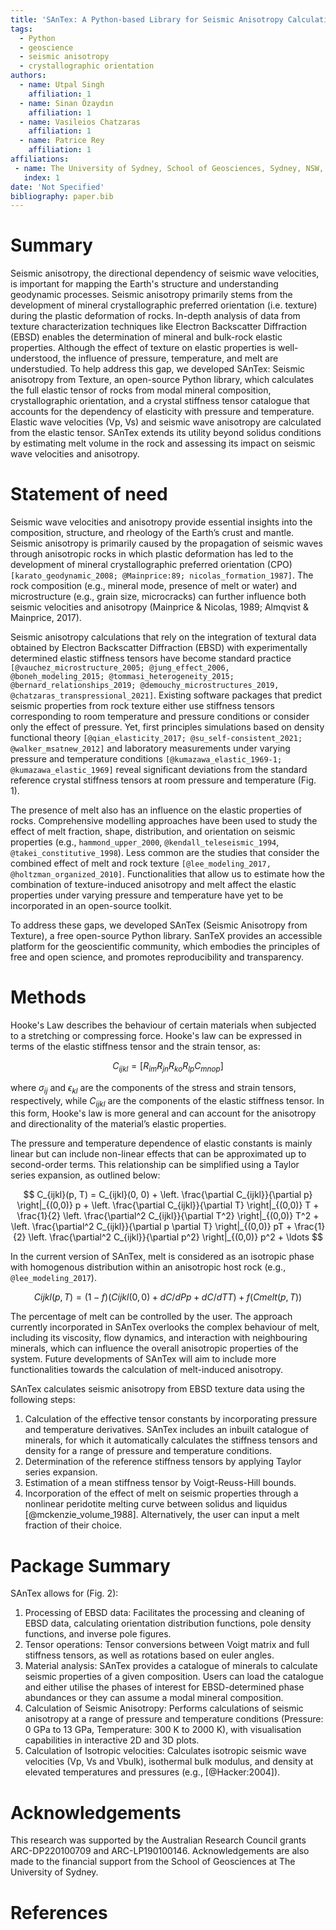 ```yaml
---
title: 'SAnTex: A Python-based Library for Seismic Anisotropy Calculation'
tags:
  - Python
  - geoscience
  - seismic anisotropy
  - crystallographic orientation
authors:
  - name: Utpal Singh
    affiliation: 1
  - name: Sinan Özaydın
    affiliation: 1
  - name: Vasileios Chatzaras
    affiliation: 1
  - name: Patrice Rey
    affiliation: 1
affiliations:
 - name: The University of Sydney, School of Geosciences, Sydney, NSW, Australia
   index: 1
date: 'Not Specified'
bibliography: paper.bib
---
```


# Summary

Seismic anisotropy, the directional dependency of seismic wave velocities, is important for mapping the Earth's structure and understanding geodynamic processes. Seismic anisotropy primarily stems from the development of mineral crystallographic preferred orientation (i.e. texture) during the plastic deformation of rocks. In-depth analysis of data from texture characterization techniques like Electron Backscatter Diffraction (EBSD) enables the determination of mineral and bulk-rock elastic properties. Although the effect of texture on elastic properties is well-understood, the influence of pressure, temperature, and melt are understudied. To help address this gap, we developed SAnTex: Seismic anisotropy from Texture, an open-source Python library, which calculates the full elastic tensor of rocks from modal mineral composition, crystallographic orientation, and a crystal stiffness tensor catalogue that accounts for the dependency of elasticity with pressure and temperature. Elastic wave velocities (Vp, Vs) and seismic wave anisotropy are calculated from the elastic tensor. SAnTex extends its utility beyond solidus conditions by estimating melt volume in the rock and assessing its impact on seismic wave velocities and anisotropy.

# Statement of need

Seismic wave velocities and anisotropy provide essential insights into the composition, structure, and rheology of the Earth’s crust and mantle. Seismic anisotropy is primarily caused by the propagation of seismic waves through anisotropic rocks in which plastic deformation has led to the development of mineral crystallographic preferred orientation (CPO) `[karato_geodynamic_2008; @Mainprice:89; nicolas_formation_1987]`. The rock composition (e.g., mineral mode, presence of melt or water) and microstructure (e.g., grain size, microcracks) can further influence both seismic velocities and anisotropy (Mainprice & Nicolas, 1989; Almqvist & Mainprice, 2017).

Seismic anisotropy calculations that rely on the integration of textural data obtained by Electron Backscatter Diffraction (EBSD) with experimentally determined elastic stiffness tensors have become standard practice `[@vauchez_microstructure_2005; @jung_effect_2006, @boneh_modeling_2015; @tommasi_heterogeneity_2015; @bernard_relationships_2019; @demouchy_microstructures_2019, @chatzaras_transpressional_2021]`. Existing software packages that predict seismic properties from rock texture either use stiffness tensors corresponding to room temperature and pressure conditions or consider only the effect of pressure. Yet, first principles simulations based on density functional theory `[@qian_elasticity_2017; @su_self-consistent_2021; @walker_msatnew_2012]` and laboratory measurements under varying pressure and temperature conditions `[@kumazawa_elastic_1969-1; @kumazawa_elastic_1969]` reveal significant deviations from the standard reference crystal stiffness tensors at room pressure and temperature (Fig. 1).

The presence of melt also has an influence on the elastic properties of rocks. Comprehensive modelling approaches have been used to study the effect of melt fraction, shape, distribution, and orientation on seismic properties (e.g., `hammond_upper_2000`, `@kendall_teleseismic_1994`, `@takei_constitutive_1998`). Less common are the studies that consider the combined effect of melt and rock texture `[@lee_modeling_2017, @holtzman_organized_2010]`. Functionalities that allow us to estimate how the combination of texture-induced anisotropy and melt affect the elastic properties under varying pressure and temperature have yet to be incorporated in an open-source toolkit. 

To address these gaps, we developed SAnTex (Seismic Anisotropy from Texture), a free open-source Python library. SanTeX provides an accessible platform for the geoscientific community, which embodies the principles of free and open science, and promotes reproducibility and transparency.


# Methods

Hooke's Law describes the behaviour of certain materials when subjected to a stretching or compressing force. Hooke's law can be expressed in terms of the elastic stiffness tensor and the strain tensor, as:

$$
C_{ijkl} = [R_{im}R_{jn}R_{ko}R_{lp}C_{mnop}]
$$

where $\sigma_{ij}$ and $\epsilon_{kl}$ are the components of the stress and strain tensors, respectively, while $C_{ijkl}$ are the components of the elastic stiffness tensor. In this form, Hooke's law is more general and can account for the anisotropy and directionality of the material’s elastic properties.

The pressure and temperature dependence of elastic constants is mainly linear but can include non-linear effects that can be approximated up to second-order terms. This relationship can be simplified using a Taylor series expansion, as outlined below:

$$
C_{ijkl}(p, T) = C_{ijkl}(0, 0) + \left. \frac{\partial C_{ijkl}}{\partial p} \right|_{(0,0)} p + \left. \frac{\partial C_{ijkl}}{\partial T} \right|_{(0,0)} T + \frac{1}{2} \left. \frac{\partial^2 C_{ijkl}}{\partial T^2} \right|_{(0,0)} T^2 + \left. \frac{\partial^2 C_{ijkl}}{\partial p \partial T} \right|_{(0,0)} pT + \frac{1}{2} \left. \frac{\partial^2 C_{ijkl}}{\partial p^2} \right|_{(0,0)} p^2 + \ldots
$$

In the current version of SAnTex, melt is considered as an isotropic phase with homogenous distribution within an anisotropic host rock (e.g., `@lee_modeling_2017`).

$$
Cijkl(p, T) = (1-f)(Cijkl(0, 0) + dC/dP p + dC/dT T) + f(Cmelt(p, T))
$$

The percentage of melt can be controlled by the user. The approach currently incorporated in SAnTex overlooks the complex behaviour of melt, including its viscosity, flow dynamics, and interaction with neighbouring minerals, which can influence the overall anisotropic properties of the system. Future developments of SAnTex will aim to include more functionalities towards the calculation of melt-induced anisotropy. 

SAnTex calculates seismic anisotropy from EBSD texture data using the following steps:
1. Calculation of the effective tensor constants by incorporating pressure and temperature derivatives. SAnTex includes an inbuilt catalogue of minerals, for which it automatically calculates the stiffness tensors and density for a range of pressure and temperature conditions.
2. Determination of the reference stiffness tensors by applying Taylor series expansion.
3. Estimation of a mean stiffness tensor by Voigt-Reuss-Hill bounds.
4. Incorporation of the effect of melt on seismic properties through a nonlinear peridotite melting curve between solidus and liquidus [@mckenzie_volume_1988]. Alternatively, the user can input a melt fraction of their choice.

# Package Summary
SAnTex allows for (Fig. 2):

1.	Processing of EBSD data: Facilitates the processing and cleaning of EBSD data, calculating orientation distribution functions, pole density functions, and inverse pole figures.
2.	Tensor operations: Tensor conversions between Voigt matrix and full stiffness tensors, as well as rotations based on euler angles.
3.	Material analysis: SAnTex provides a catalogue of minerals to calculate seismic properties of a given composition. Users can load the catalogue and either utilise the phases of interest for EBSD-determined phase abundances or they can assume a modal mineral composition.
4.	Calculation of Seismic Anisotropy: Performs calculations of seismic anisotropy at a range of pressure and temperature conditions (Pressure: 0 GPa to 13 GPa, Temperature: 300 K to 2000 K), with visualisation capabilities in interactive 2D and 3D plots.
5.	Calculation of Isotropic velocities: Calculates isotropic seismic wave velocities (Vp, Vs and Vbulk), isothermal bulk modulus, and density at elevated temperatures and pressures (e.g., [@Hacker:2004]).

# Acknowledgements

This research was supported by the Australian Research Council grants ARC-DP220100709 and ARC-LP190100146. Acknowledgements are also made to the financial support from the School of Geosciences at The University of Sydney.

# References
